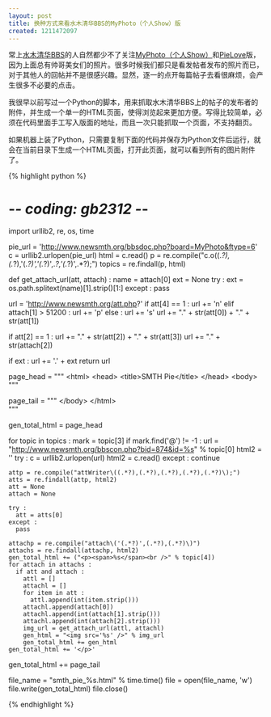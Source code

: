 ```yaml
---
layout: post
title: 换种方式来看水木清华BBS的MyPhoto（个人Show）版
created: 1211472097
---
```



常上[水木清华BBS](http://www.newsmth.net)的人自然都少不了关注[MyPhoto（个人Show）](http://www.newsmth.net/bbsdoc.php?board=MyPhoto&ftype=6)和[PieLove](http://www.newsmth.net/bbsdoc.php?board=PieLove&ftype=6)版，因为上面总有帅哥美女们的照片。很多时候我们都只是看发帖者发布的照片而已，对于其他人的回帖并不是很感兴趣。显然，逐一的点开每篇帖子去看很麻烦，会产生很多不必要的点击。


我很早以前写过一个Python的脚本，用来抓取水木清华BBS上的帖子的发布者的附件，并生成一个单一的HTML页面，使得浏览起来更加方便。写得比较简单，必须在代码里面手工写入版面的地址，而且一次只能抓取一个页面，不支持翻页。


如果机器上装了Python，只需要复制下面的代码并保存为Python文件后运行，就会在当前目录下生成一个HTML页面，打开此页面，就可以看到所有的图片附件了。

{% highlight python %}
# -*- coding: gb2312 -*-
import urllib2, re, os, time

pie_url = 'http://www.newsmth.org/bbsdoc.php?board=MyPhoto&ftype=6'
c = urllib2.urlopen(pie_url)
html = c.read()
p = re.compile("c\.o\((.*?),(.*?),'(.*?)','(.*?)',.*?,'(.*?)',.*?\);")
topics =  re.findall(p, html)

def get_attach_url(att, attach) :
  name = attach[0]
  ext = None
  try :
    ext = os.path.splitext(name)[1].strip()[1:]
  except :
    pass    

  url = 'http://www.newsmth.org/att.php?'
  if att[4] == 1 :
    url += 'n'
  elif attach[1] > 51200 :
    url += 'p'
  else :
    url += 's'
  url += "." + str(att[0]) + "." + str(att[1])

  if att[2] == 1 :
    url += "." + str(att[2]) + "." + str(att[3])
  url += "." + str(attach[2])

  if ext : 
    url += '.' + ext
  return url  

page_head = """
    &lt;html&gt;
    &lt;head&gt;
      &lt;title&gt;SMTH Pie&lt;/title&gt;
    &lt;/head&gt;
    &lt;body&gt;
"""

page_tail = """
    &lt;/body&gt;
  &lt;/html&gt;  
"""

gen_total_html = page_head

for topic in topics :
  mark = topic[3]
  if mark.find('@') != -1 :
    url = "http://www.newsmth.org/bbscon.php?bid=874&id=%s" % topic[0]
    html2 = ''
    try :
      c = urllib2.urlopen(url)
      html2 = c.read()
    except :
      continue      

    attp = re.compile("attWriter\((.*?),(.*?),(.*?),(.*?),(.*?)\);")
    atts = re.findall(attp, html2)
    att = None
    attach = None

    try :
      att = atts[0]
    except :
      pass

    attachp = re.compile("attach\('(.*?)',(.*?),(.*?)\)")
    attachs = re.findall(attachp, html2)
    gen_total_html += ("<p><span>%s</span><br />" % topic[4])
    for attach in attachs :
      if att and attach :
        attl = []
        attachl = []    
        for item in att :
          attl.append(int(item.strip()))
        attachl.append(attach[0])
        attachl.append(int(attach[1].strip()))
        attachl.append(int(attach[2].strip()))     
        img_url = get_attach_url(attl, attachl)
        gen_html = "<img src='%s' />" % img_url
        gen_total_html += gen_html      
    gen_total_html += '</p>'    

gen_total_html += page_tail

file_name = "smth_pie_%s.html" % time.time()
file = open(file_name, 'w')
file.write(gen_total_html)
file.close()

{% endhighlight %}
